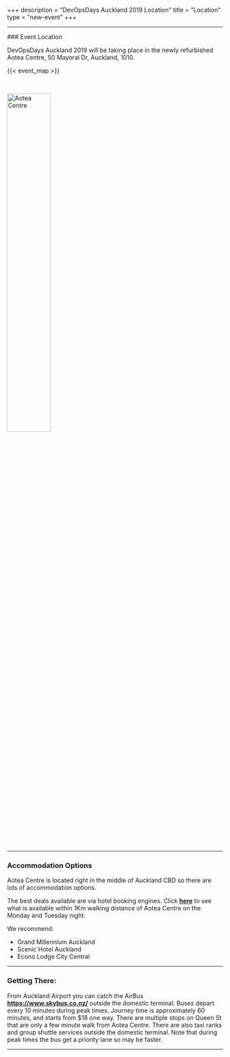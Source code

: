 +++
description = "DevOpsDays Auckland 2019 Location"
title = "Location"
type = "new-event"
+++
<hr>
### Event Location
<p>DevOpsDays Auckland 2019 will be taking place in the newly refurbished Aotea Centre, 50 Mayoral Dr, Auckland, 1010. </p>

<!-- Uncomment this only if you have set the coordinates for your location in the config yaml. Get Latitude and Longitude of a Point: http://itouchmap.com/latlong.html -->
<p>{{< event_map >}}</p><br/>
<p><img src="https://assets.aucklandlive.co.nz/assets/media/aoteacentre-hero.jpg" alt="Aotea Centre" style="width:45%"></p>

<hr/>

### Accommodation Options
Aotea Centre is located right in the middle of Auckland CBD so there are lots of accommodation options.

The best deals available are via hotel booking engines. Click <b><a href="https://www.trivago.co.nz/?aDateRange%5Barr%5D=2019-10-21&aDateRange%5Bdep%5D=2019-10-23&aPriceRange%5Bfrom%5D=0&aPriceRange%5Bto%5D=0&iRoomType=1&aRooms%5B0%5D%5Badults%5D=1&cpt2=2578051%2F500&iViewType=0&bIsSeoPage=0&sortingId=6&slideoutsPageItemId=&iGeoDistanceLimit=1044&address=&addressGeoCode=&offset=0&ra=" target="_blank">here</a></b> to see what is available within 1Km walking distance of Aotea Centre on the Monday and Tuesday night.

We recommend:
<ul>
    <li>Grand Millennium Auckland</li>
    <li>Scenic Hotel Auckland</li>
    <li>Econo Lodge City Central</li>
</ul>
<hr/>

### Getting There:
<p>From Auckland Airport you can catch the AirBus <b><a href="https://www.skybus.co.nz/" target="_blank">https://www.skybus.co.nz/</a></b> outside the domestic terminal. Buses depart every 10 minutes during peak times. Journey time is approximately 60 minutes, and starts from $18 one way. There are multiple stops on Queen St that are only a few minute walk from Aotea Centre.
There are also taxi ranks and group shuttle services outside the domestic terminal. Note that during peak times the bus get a priority lane so may be faster.</p>

<hr/>
